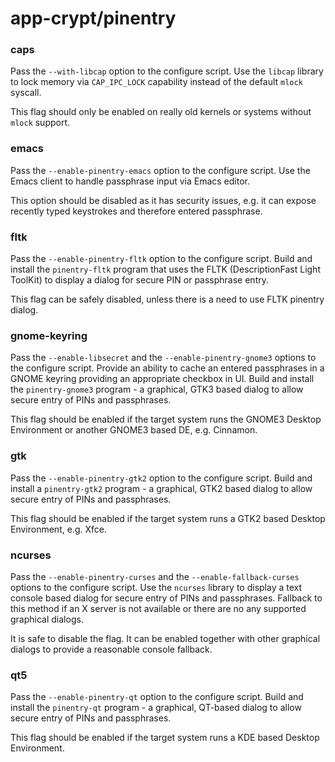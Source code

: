 # app-crypt/pinentry

### caps
Pass the `--with-libcap` option to the configure script. Use the `libcap` library to lock memory via `CAP_IPC_LOCK` capability instead of the default `mlock` syscall.

This flag should only be enabled on really old kernels or systems without `mlock` support.

### emacs
Pass the `--enable-pinentry-emacs` option to the configure script. Use the Emacs client to handle passphrase input via Emacs editor.

This option should be disabled as it has security issues, e.g. it can expose recently typed keystrokes and therefore entered passphrase.

### fltk
Pass the `--enable-pinentry-fltk` option to the configure script. Build and install the `pinentry-fltk` program that uses the FLTK (DescriptionFast Light ToolKit) to display a dialog for secure PIN or passphrase entry.

This flag can be safely disabled, unless there is a need to use FLTK pinentry dialog.

### gnome-keyring
Pass the `--enable-libsecret` and the `--enable-pinentry-gnome3` options to the configure script. Provide an ability to cache an entered passphrases in a GNOME keyring providing an appropriate checkbox in UI. Build and install the `pinentry-gnome3` program - a graphical, GTK3 based dialog to allow secure entry of PINs and passphrases.

This flag should be enabled if the target system runs the GNOME3 Desktop Environment or another GNOME3 based DE, e.g. Cinnamon.

### gtk
Pass the `--enable-pinentry-gtk2` option to the configure script. Build and install a `pinentry-gtk2` program - a graphical, GTK2 based dialog to allow secure entry of PINs and passphrases.

This flag should be enabled if the target system runs a GTK2 based Desktop Environment, e.g. Xfce.

### ncurses
Pass the `--enable-pinentry-curses` and the `--enable-fallback-curses` options to the configure script. Use the `ncurses` library to display a text console based dialog for secure entry of PINs and passphrases. Fallback to this method if an X server is not available or there are no any supported graphical dialogs.

It is safe to disable the flag. It can be enabled together with other graphical dialogs to provide a reasonable console fallback.

### qt5
Pass the `--enable-pinentry-qt` option to the configure script. Build and install the `pinentry-qt` program - a graphical, QT-based dialog to allow secure entry of PINs and passphrases.

This flag should be enabled if the target system runs a KDE based Desktop Environment.
